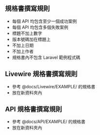 ## 規格書撰寫規則

- 每個 API 均包含至少一個成功案例
- 每個 API 均包含多個失敗案例
- 標題不加上數字
- 版本號碼加在標題上
- 不加上日期
- 不加上作者
- 規格書內不包含 Laravel 範例程式碼

## Livewire 規格書撰寫規則
- 參考 @docs/Livewire/EXAMPLE/ 的規格書
- 放在新資料夾內

## API 規格書撰寫規則
- 參考 @docs/API/EXAMPLE/ 的規格書
- 放在新資料夾內
